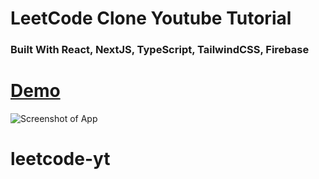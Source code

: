 # LeetCode Clone Youtube Tutorial

### Built With React, NextJS, TypeScript, TailwindCSS, Firebase

# [Demo](https://youtu.be/igqiduZR-Gg)

![Screenshot of App](https://i.ibb.co/b3XDkdN/Full-Stack-1.png)
# leetcode-yt
